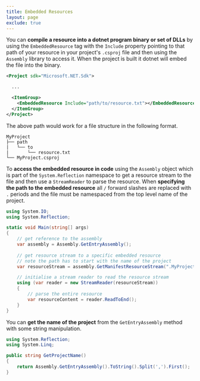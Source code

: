 ```yaml
---
title: Embedded Resources
layout: page
exclude: true
---
```


You can **compile a resource into a dotnet program binary or set of DLLs** by using the `EmbeddedResource` tag with the `Include` property pointing to that path of your resource in your project's `.csproj` file and then using the `Assembly` library to access it. When the project is built it dotnet will embed the file into the binary.
```xml
<Project sdk="Microsoft.NET.Sdk">

  ... 

  <ItemGroup>
    <EmbeddedResource Include="path/to/resource.txt"></EmbeddedResource>
  </ItemGroup>
</Project>
````

The above path would work for a file structure in the following format.
```
MyProject
├── path
|   └── to
|       └── resource.txt
└── MyProject.csproj
```

To **access the embedded resource in code** using the `Assembly` object which is part of the `System.Reflection` namespace to get a resource stream to the file and then use a `StreamReader` to parse the resource. When **specifying the path to the embedded resource** all `/` forward slashes are replaced with `.` periods and the file must be namespaced from the top level name of the project.
```csharp
using System.IO;
using System.Reflection;

static void Main(string[] args)
{
    // get reference to the assembly
    var assembly = Assembly.GetEntryAssembly();
   
    // get resource stream to a specific embedded resource
    // note the path has to start with the name of the project
    var resourceStream = assembly.GetManifestResourceStream(".MyProject.path.to.resource.txt");

    // initialise a stream reader to read the resource stream
    using (var reader = new StreamReader(resourceStream))
    {
        // parse the entire resource
        var resourceContent = reader.ReadToEnd();
    }
}
```

You can **get the name of the project** from the `GetEntryAssembly` method with some string manipulation.
```csharp
using System.Reflection;
using System.Linq;

public string GetProjectName()
{
    return Assembly.GetEntryAssembly().ToString().Split(',').First();
}
```